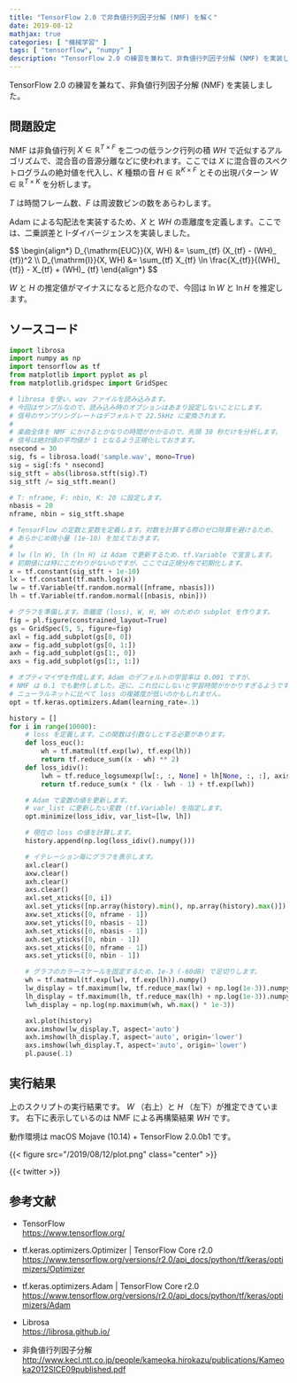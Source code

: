```yaml
---
title: "TensorFlow 2.0 で非負値行列因子分解 (NMF) を解く"
date: 2019-08-12
mathjax: true
categories: [ "機械学習" ]
tags: [ "tensorflow", "numpy" ]
description: "TensorFlow 2.0 の練習を兼ねて、非負値行列因子分解 (NMF) を実装しました。 問題設定 NMF は非負値行列 X を二つの低ランク行列の積 WH で近似するアルゴリズムで、"
---
```


TensorFlow 2.0 の練習を兼ねて、非負値行列因子分解 (NMF) を実装しました。

## 問題設定

NMF は非負値行列 $X \in \mathbb{R}^{T \times F}$ を二つの低ランク行列の積 $WH$ で近似するアルゴリズムで、混合音の音源分離などに使われます。ここでは $X$ に混合音のスペクトログラムの絶対値を代入し、$K$ 種類の音 $H \in \mathbb{R}^{K \times F}$ とその出現パターン $W \in \mathbb{R}^{T \times K}$ を分析します。

$T$ は時間フレーム数、$F$ は周波数ビンの数をあらわします。

Adam による勾配法を実装するため、$X$ と $WH$ の乖離度を定義します。ここでは、二乗誤差と I-ダイバージェンスを実装しました。

<p>
<div style="overflow-x: auto;">
$$
\begin{align*}
D_{\mathrm{EUC}}(X, WH) &= \sum_{tf} (X_{tf} - (WH)_ {tf})^2 \\
D_{\mathrm{I}}(X, WH) &= \sum_{tf} X_{tf} \ln \frac{X_{tf}}{(WH)_ {tf}} - X_{tf} + (WH)_ {tf}
\end{align*}
$$
</div>
</p>

$W$ と $H$ の推定値がマイナスになると厄介なので、今回は $\ln W$ と $\ln H$ を推定します。

## ソースコード

```python
import librosa
import numpy as np
import tensorflow as tf
from matplotlib import pyplot as pl
from matplotlib.gridspec import GridSpec

# librosa を使い、wav ファイルを読み込みます。
# 今回はサンプルなので、読み込み時のオプションはあまり設定しないことにします。
# 信号のサンプリングレートはデフォルトで 22.5kHz に変換されます。
#
# 楽曲全体を NMF にかけるとかなりの時間がかかるので、先頭 30 秒だけを分析します。
# 信号は絶対値の平均値が 1 となるよう正規化しておきます。
nsecond = 30
sig, fs = librosa.load('sample.wav', mono=True)
sig = sig[:fs * nsecond]
sig_stft = abs(librosa.stft(sig).T)
sig_stft /= sig_stft.mean()

# T: nframe, F: nbin, K: 20 に設定します。
nbasis = 20
nframe, nbin = sig_stft.shape

# TensorFlow の定数と変数を定義します。対数を計算する際のゼロ除算を避けるため、
# あらかじめ微小量 (1e-10) を加えておきます。
#
# lw (ln W), lh (ln H) は Adam で更新するため、tf.Variable で宣言します。
# 初期値には特にこだわりがないのですが、ここでは正規分布で初期化します。
x = tf.constant(sig_stft + 1e-10)
lx = tf.constant(tf.math.log(x))
lw = tf.Variable(tf.random.normal([nframe, nbasis]))
lh = tf.Variable(tf.random.normal([nbasis, nbin]))

# グラフを準備します。乖離度 (loss), W, H, WH のための subplot を作ります。
fig = pl.figure(constrained_layout=True)
gs = GridSpec(5, 5, figure=fig)
axl = fig.add_subplot(gs[0, 0])
axw = fig.add_subplot(gs[0, 1:])
axh = fig.add_subplot(gs[1:, 0])
axs = fig.add_subplot(gs[1:, 1:])

# オプティマイザを作成します。Adam のデフォルトの学習率は 0.001 ですが、
# NMF は 0.1 でも動作しました。逆に、これ位にしないと学習時間がかかりすぎるようです。
# ニューラルネットに比べて loss の複雑度が低いのかもしれません。
opt = tf.keras.optimizers.Adam(learning_rate=.1)

history = []
for i in range(10000):
    # loss を定義します。この関数は引数なしとする必要があります。
    def loss_euc():
        wh = tf.matmul(tf.exp(lw), tf.exp(lh))
        return tf.reduce_sum((x - wh) ** 2)
    def loss_idiv():
        lwh = tf.reduce_logsumexp(lw[:, :, None] + lh[None, :, :], axis=1)
        return tf.reduce_sum(x * (lx - lwh - 1) + tf.exp(lwh))

    # Adam で変数の値を更新します。
    # var_list に更新したい変数 (tf.Variable) を指定します。
    opt.minimize(loss_idiv, var_list=[lw, lh])

    # 現在の loss の値を計算します。
    history.append(np.log(loss_idiv().numpy()))

    # イテレーション毎にグラフを表示します。
    axl.clear()
    axw.clear()
    axh.clear()
    axs.clear()
    axl.set_xticks([0, i])
    axl.set_yticks([np.array(history).min(), np.array(history).max()])
    axw.set_xticks([0, nframe - 1])
    axw.set_yticks([0, nbasis - 1])
    axh.set_xticks([0, nbasis - 1])
    axh.set_yticks([0, nbin - 1])
    axs.set_xticks([0, nframe - 1])
    axs.set_yticks([0, nbin - 1])

    # グラフのカラースケールを固定するため、1e-3 (-60dB) で足切りします。
    wh = tf.matmul(tf.exp(lw), tf.exp(lh)).numpy()
    lw_display = tf.maximum(lw, tf.reduce_max(lw) + np.log(1e-3)).numpy()
    lh_display = tf.maximum(lh, tf.reduce_max(lh) + np.log(1e-3)).numpy()
    lwh_display = np.log(np.maximum(wh, wh.max() * 1e-3))

    axl.plot(history)
    axw.imshow(lw_display.T, aspect='auto')
    axh.imshow(lh_display.T, aspect='auto', origin='lower')
    axs.imshow(lwh_display.T, aspect='auto', origin='lower')
    pl.pause(.1)
```

## 実行結果
上のスクリプトの実行結果です。
$W$ （右上）と $H$ （左下）が推定できています。
右下に表示しているのは NMF による再構築結果 $WH$ です。

動作環境は macOS Mojave (10.14) + TensorFlow 2.0.0b1 です。

{{< figure src="/2019/08/12/plot.png" class="center" >}}

{{< twitter >}}

## 参考文献
- TensorFlow<br />
  <span style="word-break: break-all;">
  https://www.tensorflow.org/
  </span>

- tf.keras.optimizers.Optimizer | TensorFlow Core r2.0<br />
  <span style="word-break: break-all;">
  https://www.tensorflow.org/versions/r2.0/api_docs/python/tf/keras/optimizers/Optimizer
  </span>

- tf.keras.optimizers.Adam | TensorFlow Core r2.0<br />
  <span style="word-break: break-all;">
  https://www.tensorflow.org/versions/r2.0/api_docs/python/tf/keras/optimizers/Adam
  </span>

- Librosa<br />
  <span style="word-break: break-all;">
  https://librosa.github.io/
  </span>

- 非負値行列因子分解<br />
  <span style="word-break: break-all;">
  http://www.kecl.ntt.co.jp/people/kameoka.hirokazu/publications/Kameoka2012SICE09published.pdf
  </span>
